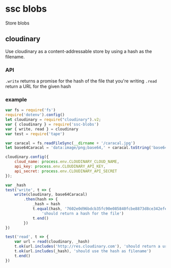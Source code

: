 # ssc blobs

Store blobs

## cloudinary
Use cloudinary as a content-addressable store by using a hash as the filename.

### API
`.write` returns a promise for the hash of the file that you're writing
`.read` return a URL for the given hash

### example

```js
var fs = require('fs')
require('dotenv').config()
let cloudinary = require("cloudinary").v2;
var { cloudinary } = require('ssc-blobs')
var { write, read } = cloudinary
var test = require('tape')

var caracal = fs.readFileSync(__dirname + '/caracal.jpg')
let base64Caracal = 'data:image/png;base64,' + caracal.toString('base64')

cloudinary.config({ 
    cloud_name: process.env.CLOUDINARY_CLOUD_NAME,
    api_key: process.env.CLOUDINARY_API_KEY,
    api_secret: process.env.CLOUDINARY_API_SECRET
});

var _hash
test('write', t => {
    write(cloudinary, base64Caracal)
        .then(hash => {
            _hash = hash
            t.equal(hash, '7602e0d96bdcb35fc90e085840fcbe8873d8ce342efe7ec24a446b269093eb47',
                'should return a hash for the file')
            t.end()
        })
})

test('read', t => {
    var url = read(cloudinary, _hash)
    t.ok(url.includes('http://res.cloudinary.com'), 'should return a url')
    t.ok(url.includes(_hash), 'should use the hash as filename')
    t.end()
})
```
